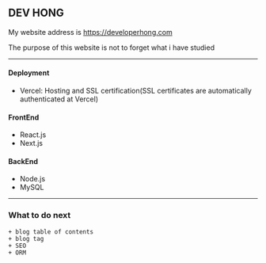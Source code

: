 ## DEV HONG

My website address is <https://developerhong.com>

The purpose of this website is not to forget what i have studied

---

  #### Deployment 
   + Vercel: Hosting and SSL certification(SSL certificates are automatically authenticated at Vercel)

  #### FrontEnd
   + React.js
   + Next.js
  
  #### BackEnd
   + Node.js
   + MySQL
   
 ---
 
  ### What to do next
    + blog table of contents
    + blog tag
    + SEO
    + ORM
